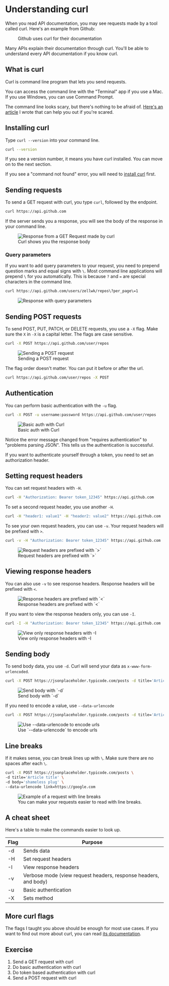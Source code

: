 # Understanding curl

When you read API documentation, you may see requests made by a tool called curl. Here's an example from Github:

<figure>
  <img src="../../images/ajax/curl/github-curl-1.png" alt="">
  <figcaption>Github uses curl for their documentation</figcaption>
</figure>

Many APIs explain their documentation through curl. You'll be able to understand every API documentation if you know curl.

## What is curl

Curl is command line program that lets you send requests.

You can access the command line with the "Terminal" app if you use a Mac. If you use Windows, you can use Command Prompt.

The command line looks scary, but there's nothing to be afraid of. [Here's an article](https://zellwk.com/blog/fear-of-command-line/) I wrote that can help you out if you're scared.

## Installing curl

Type `curl --version` into your command line.

```bash
curl --version
```

If you see a version number, it means you have curl installed. You can move on to the next section.

If you see a "command not found" error, you will need to [install curl](https://curl.haxx.se/download.html) first.

## Sending requests

To send a GET request with curl, you type `curl`, followed by the endpoint.

```bash
curl https://api.github.com
```

If the server sends you a response, you will see the body of the response in your command line.

<figure>
  <img src="../../images/ajax/curl/get.png" alt="Response from a GET Request made by curl">
  <figcaption>Curl shows you the response body</figcaption>
</figure>

### Query parameters

If you want to add query parameters to your request, you need to prepend question marks and equal signs with `\`. Most command line applications will prepend `\` for you automatically. This is because `?` and `=` are special characters in the command line.

```bash
curl https://api.github.com/users/zellwk/repos\?per_page\=1
```

<figure>
  <img src="../../images/ajax/curl/query-params.png" alt="Response with query parameters">
</figure>

## Sending POST requests

To send POST, PUT, PATCH, or DELETE requests, you use a `-X` flag. Make sure the `X` in `-X` is a capital letter. The flags are case sensitive.

```bash
curl -X POST https://api.github.com/user/repos
```

<figure>
  <img src="../../images/ajax/curl/post.png" alt="Sending a POST request">
  <figcaption aria-hidden>Sending a POST request</figcaption>
</figure>

The flag order doesn't matter. You can put it before or after the url.

```bash
curl https://api.github.com/user/repos -X POST
```

## Authentication

You can perform basic authentication with the `-u` flag.

```bash
curl -X POST -u username:password https://api.github.com/user/repos
```

<figure>
  <img src="../../images/ajax/curl/basic-auth.png" alt="Basic auth with Curl">
  <figcaption aria-hidden>Basic auth with Curl</figcaption>
</figure>

Notice the error message changed from "requires authentication" to "problems parsing JSON". This tells us the authentication is successful.

If you want to authenticate yourself through a token, you need to set an authorization header.

## Setting request headers

You can set request headers with `-H`.

```bash
curl -H "Authorization: Bearer token_12345" https://api.github.com
```

To set a second request header, you use another `-H`.

```bash
curl -H "header1: value1" -H "header2: value2" https://api.github.com
```

To see your own request headers, you can use `-v`. Your request headers will be prefixed with `>`.

```bash
curl -v -H "Authorization: Bearer token_12345" https://api.github.com
```

<figure>
  <img src="../../images/ajax/curl/requset-header.png" alt="Request headers are prefixed with `>`">
  <figcaption>Request headers are prefixed with `>`</figcaption>
</figure>

## Viewing response headers

You can also use `-v` to see response headers. Response headers will be prefixed with `<`.

<figure>
  <img src="../../images/ajax/curl/response-header.png" alt="Response headers are prefixed with `<`">
  <figcaption>Response headers are prefixed with `<`</figcaption>
</figure>

If you want to view the response headers only, you can use `-I`.

```bash
curl -I -H "Authorization: Bearer token_12345" https://api.github.com
```

<figure>
  <img src="../../images/ajax/curl/response-header-2.png" alt="View only response headers with -I">
  <figcaption>View only response headers with -I</figcaption>
</figure>

## Sending body

To send body data, you use `-d`. Curl will send your data as `x-www-form-urlencoded`.

```bash
curl -X POST https://jsonplaceholder.typicode.com/posts -d title='Article title' -d body='shameless plug'
```

<figure>
  <img src="../../images/ajax/curl/body.png" alt="Send body with `-d`">
  <figcaption>Send body with `-d`</figcaption>
</figure>

If you need to encode a value, use `--data-urlencode`

```bash
curl -X POST https://jsonplaceholder.typicode.com/posts -d title='Article title' -d body='shameless plug' --data-urlencode link=https://google.com
```

<figure>
  <img src="../../images/ajax/curl/body-2.png" alt="Use --data-urlencode to encode urls">
  <figcaption>Use `--data-urlencode` to encode urls</figcaption>
</figure>

## Line breaks

If it makes sense, you can break lines up with `\`. Make sure there are no spaces after each `\`.

```bash
curl -X POST https://jsonplaceholder.typicode.com/posts \
-d title='Article title' \
-d body='shameless plug' \
--data-urlencode link=https://google.com
```

<figure>
  <img src="../../images/ajax/curl/line-breaks.png" alt="Example of a request with line breaks">
  <figcaption>You can make your requests easier to read with line breaks.</figcaption>
</figure>

## A cheat sheet

Here's a table to make the commands easier to look up.

Flag | Purpose
-----|--------
-d   | Sends data
-H   | Set request headers
-I   | View response headers
-v   | Verbose mode (view request headers, response headers, and body)
-u   | Basic authentication
-X   | Sets method

## More curl flags

The flags I taught you above should be enough for most use cases. If you want to find out more about curl, you can read [its documentation](https://curl.haxx.se/docs/manpage.html).

## Exercise

1. Send a GET request with curl
2. Do basic authentication with curl
3. Do token based authentication with curl
4. Send a POST request with curl


